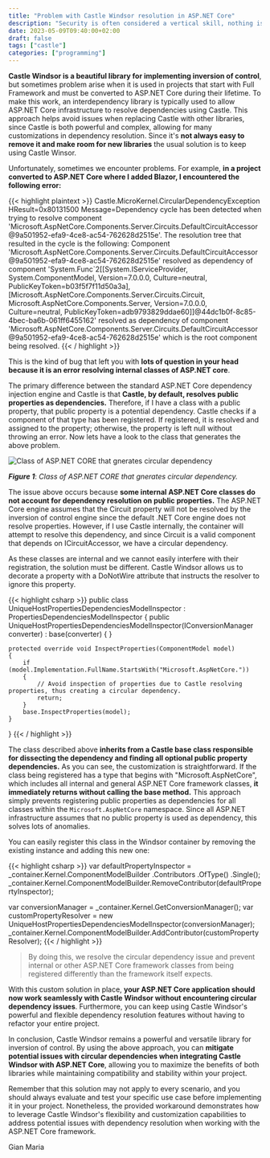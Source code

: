 ```yaml
---
title: "Problem with Castle Windsor resolution in ASP.NET Core"
description: "Security is often considered a vertical skill, nothing is far more from the truth"
date: 2023-05-09T09:40:00+02:00
draft: false
tags: ["castle"]
categories: ["programming"]
---
```


**Castle Windsor is a beautiful library for implementing inversion of control**, but sometimes problem arise when it is used in projects that start with Full Framework and must be converted to ASP.NET Core during their lifetime. To make this work, an interdependency library is typically used to allow ASP.NET Core infrastructure to resolve dependencies using Castle. This approach helps avoid issues when replacing Castle with other libraries, since Castle is both powerful and complex, allowing for many customizations in dependency resolution. Since it's **not always easy to remove it and make room for new libraries** the usual solution is to keep using Castle Winsor.

Unfortunately, sometimes we encounter problems. For example, **in a project converted to ASP.NET Core where I added Blazor, I encountered the following error:**

{{< highlight plaintext >}}
Castle.MicroKernel.CircularDependencyException
  HResult=0x80131500
  Message=Dependency cycle has been detected when trying to resolve component 'Microsoft.AspNetCore.Components.Server.Circuits.DefaultCircuitAccessor@9a501952-efa9-4ce8-ac54-762628d2515e'.
The resolution tree that resulted in the cycle is the following:
Component 'Microsoft.AspNetCore.Components.Server.Circuits.DefaultCircuitAccessor@9a501952-efa9-4ce8-ac54-762628d2515e' resolved as dependency of
    component 'System.Func`2[[System.IServiceProvider, System.ComponentModel, Version=7.0.0.0, Culture=neutral, PublicKeyToken=b03f5f7f11d50a3a],[Microsoft.AspNetCore.Components.Server.Circuits.Circuit, Microsoft.AspNetCore.Components.Server, Version=7.0.0.0, Culture=neutral, PublicKeyToken=adb9793829ddae60]]@44dc1b0f-8c85-4bec-ba6b-061ff6455162' resolved as dependency of
    component 'Microsoft.AspNetCore.Components.Server.Circuits.DefaultCircuitAccessor@9a501952-efa9-4ce8-ac54-762628d2515e' which is the root component being resolved.
{{< / highlight >}}

This is the kind of bug that left you with **lots of question in your head because it is an error resolving internal classes of ASP.NET core**.

The primary difference between the standard ASP.NET Core dependency injection engine and Castle is that **Castle, by default, resolves public properties as dependencies.** Therefore, if I have a class with a public property, that public property is a potential dependency. Castle checks if a component of that type has been registered. If registered, it is resolved and assigned to the property; otherwise, the property is left null without throwing an error. Now lets have a look to the class that generates the above problem.

![Class of ASP.NET CORE that gnerates circular dependency](../images/asp-net-internal-class.png)

***Figure 1***: *Class of ASP.NET CORE that gnerates circular dependency.*

The issue above occurs because **some internal ASP.NET Core classes do not account for dependency resolution on public properties.** The ASP.NET Core engine assumes that the Circuit property will not be resolved by the inversion of control engine since the default .NET Core engine does not resolve properties. However, if I use Castle internally, the container will attempt to resolve this dependency, and since Circuit is a valid component that depends on ICircuitAccessor, we have a circular dependency.

As these classes are internal and we cannot easily interfere with their registration, the solution must be different. Castle Windsor allows us to decorate a property with a DoNotWire attribute that instructs the resolver to ignore this property.

{{< highlight csharp >}}
public class UniqueHostPropertiesDependenciesModelInspector : PropertiesDependenciesModelInspector
{
    public UniqueHostPropertiesDependenciesModelInspector(IConversionManager converter) : base(converter)
    {
    }

    protected override void InspectProperties(ComponentModel model)
    {
        if (model.Implementation.FullName.StartsWith("Microsoft.AspNetCore."))
        {
            // Avoid inspection of properties due to Castle resolving properties, thus creating a circular dependency.
            return;
        }
        base.InspectProperties(model);
    }
}
{{< / highlight >}}


The class described above **inherits from a Castle base class responsible for dissecting the dependency and finding all optional public property dependencies.** As you can see, the customization is straightforward. If the class being registered has a type that begins with "Microsoft.AspNetCore", which includes all internal and general ASP.NET Core framework classes, **it immediately returns without calling the base method.** This approach simply prevents registering public properties as dependencies for all classes within the `Microsoft.AspNetCore` namespace. Since all ASP.NET infrastructure assumes that no public property is used as dependency, this solves lots of anomalies.

You can easily register this class in the Windsor container by removing the existing instance and adding this new one:

{{< highlight csharp >}}
var defaultPropertyInspector = _container.Kernel.ComponentModelBuilder
        .Contributors
        .OfType<PropertiesDependenciesModelInspector>()
        .Single();
_container.Kernel.ComponentModelBuilder.RemoveContributor(defaultPropertyInspector);

var conversionManager = _container.Kernel.GetConversionManager();
var customPropertyResolver = new UniqueHostPropertiesDependenciesModelInspector(conversionManager);
_container.Kernel.ComponentModelBuilder.AddContributor(customPropertyResolver);
{{< / highlight >}}

> By doing this, we resolve the circular dependency issue and prevent internal or other ASP.NET Core framework classes from being registered differently than the framework itself expects.

With this custom solution in place, **your ASP.NET Core application should now work seamlessly with Castle Windsor without encountering circular dependency issues**. Furthermore, you can keep using Castle Windsor's powerful and flexible dependency resolution features without having to refactor your entire project.

In conclusion, Castle Windsor remains a powerful and versatile library for inversion of control. By using the above approach, you can **mitigate potential issues with circular dependencies when integrating Castle Windsor with ASP.NET Core**, allowing you to maximize the benefits of both libraries while maintaining compatibility and stability within your project.

Remember that this solution may not apply to every scenario, and you should always evaluate and test your specific use case before implementing it in your project. Nonetheless, the provided workaround demonstrates how to leverage Castle Windsor's flexibility and customization capabilities to address potential issues with dependency resolution when working with the ASP.NET Core framework.

Gian Maria